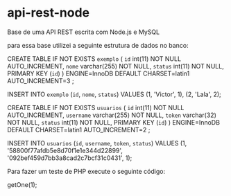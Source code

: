 api-rest-node
=============

Base de uma API REST escrita com Node.js e MySQL

para essa base utilizei a seguinte estrutura de dados no banco:

CREATE TABLE IF NOT EXISTS `exemplo` (
  `id` int(11) NOT NULL AUTO_INCREMENT,
  `nome` varchar(255) NOT NULL,
  `status` int(11) NOT NULL,
  PRIMARY KEY (`id`)
) ENGINE=InnoDB  DEFAULT CHARSET=latin1 AUTO_INCREMENT=3 ;


INSERT INTO `exemplo` (`id`, `nome`, `status`) VALUES
(1, 'Victor', 1),
(2, 'Lala', 2);


CREATE TABLE IF NOT EXISTS `usuarios` (
  `id` int(11) NOT NULL AUTO_INCREMENT,
  `username` varchar(255) NOT NULL,
  `token` varchar(32) NOT NULL,
  `status` int(11) NOT NULL,
  PRIMARY KEY (`id`)
) ENGINE=InnoDB  DEFAULT CHARSET=latin1 AUTO_INCREMENT=2 ;

INSERT INTO `usuarios` (`id`, `username`, `token`, `status`) VALUES
(1, '58800f77afdb5e8d70f1e1e344d22899', '092bef459d7bb3a8cad2c7bcf31c0431', 1);

Para fazer um teste de PHP execute o seguinte código:

<?php
//classe que faz comunicação com REST 
class Rest{

	function getOne($id){
		//url de acesso
		$url = "http://localhost:3000/exemplos/".$id."?username=".md5("specian")."&token=".md5("specian#123mudar");

		//inicializando o curl
		$curl = curl_init();
		
		//setando a url
		curl_setopt($curl, CURLOPT_URL, $url);

		//setando método HTTP para GET
		curl_setopt($curl, CURLOPT_HTTPGET, 1);

		//armazenando a saída
		$output = curl_exec($curl);

		//Fechando conexão com curl
		curl_close($curl);

		//retornando a saida de Web Service
		return $output;
	}
}

$Rest = new Rest();

//exibindo dados retornados
echo $Rest->getOne(1);
